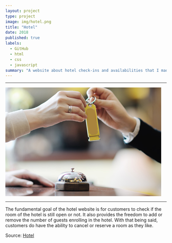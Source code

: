 ```yaml
---
layout: project
type: project
image: img/hotel.png
title: "Hotel"
date: 2018
published: true
labels:
  - GitHub
  - html
  - css
  - javascript
summary: "A website about hotel check-ins and availabilities that I made in high school."
---
```

<hr>
<img class="img-fluid" src="../img/hotel1.png">
<hr>
The fundamental goal of the hotel website is for customers to check if the room of the hotel is still
open or not. It also provides the freedom to add or remove the number of guests enrolling in the hotel.
With that being said, customers do have the ability to cancel or reserve a room as they like.


Source: <a href="https://github.com/HHeOC/hotel"><i class="large github icon "></i>Hotel</a>
